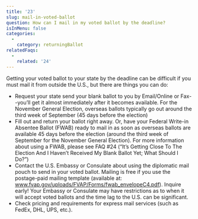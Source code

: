 ```yaml
---
title: '23'
slug: mail-in-voted-ballot
question: How can I mail in my voted ballot by the deadline?
isInMenu: false
categories:
  - 
    category: returningBallot
relatedFaqs:
  - 
    related: '24'
---
```

Getting your voted ballot to your state by the deadline can be difficult if you must mail it from outside the U.S., but there are things you can do:

* Request your state send your blank ballot to you by Email/Online or Fax--you’ll get it almost immediately after it becomes available. For the November General Election, overseas ballots typically go out around the third week of September (45 days before the election)
* Fill out and return your ballot right away. Or, have your Federal Write-in Absentee Ballot (FWAB) ready to mail in as soon as overseas ballots are available 45 days before the election (around the third week of September for the November General Election). For more information about using a FWAB, please see FAQ #24 (“It’s Getting Close To The Election And I Haven’t Received My Blank Ballot Yet; What Should I Do?”)
* Contact the U.S. Embassy or Consulate about using the diplomatic mail pouch to send in your voted ballot. Mailing is free if you use the postage-paid mailing template (available at: www.fvap.gov/uploads/FVAP/Forms/fwab_envelopeC4.pdf). Inquire early! Your Embassy or Consulate may have restrictions as to when it will accept voted ballots and the time lag to the U.S. can be significant.
* Check pricing and requirements for express mail services (such as FedEx, DHL, UPS, etc.).